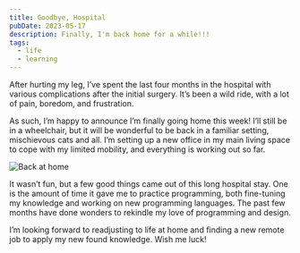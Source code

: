 ```yaml
---
title: Goodbye, Hospital
pubDate: 2023-05-17
description: Finally, I'm back home for a while!!!
tags:
  - life
  - learning
---
```


After hurting my leg, I’ve spent the last four months in the hospital with various complications after the initial surgery. It’s been a wild ride, with a lot of pain, boredom, and frustration.

As such, I’m happy to announce I’m finally going home this week! I’ll still be in a wheelchair, but it will be wonderful to be back in a familiar setting, mischievous cats and all. I’m setting up a new office in my main living space to cope with my limited mobility, and everything is working out so far.

![Back at home](/images/posts/leaving-the-hospital/home.jpg)

It wasn’t fun, but a few good things came out of this long hospital stay. One is the amount of time it gave me to practice programming, both fine-tuning my knowledge and working on new programming languages. The past few months have done wonders to rekindle my love of programming and design.

I’m looking forward to readjusting to life at home and finding a new remote job to apply my new found knowledge. Wish me luck!
